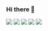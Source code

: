 ### Hi there 👋

<!--
**LiaoWC/liaowc** is a ✨ _special_ ✨ repository because its `README.md` (this file) appears on your GitHub profile.

Here are some ideas to get you started:

- 🔭 I’m currently working on ...
- 🌱 I’m currently learning ...
- 👯 I’m looking to collaborate on ...
- 🤔 I’m looking for help with ...
- 💬 Ask me about ...
- 📫 How to reach me: ...
- 😄 Pronouns: ...
- ⚡ Fun fact: ...
-->

![](https://github-profile-summary-cards.vercel.app/api/cards/profile-details?username=liaowc&theme=vue)
![](https://github-profile-summary-cards.vercel.app/api/cards/repos-per-language?username=liaowc&theme=vue)
![](https://github-profile-summary-cards.vercel.app/api/cards/most-commit-language?username=liaowc&theme=vue)
![](https://github-profile-summary-cards.vercel.app/api/cards/stats?username=liaowc&theme=vue)
![](https://github-profile-summary-cards.vercel.app/api/cards/productive-time?username=liaowc&theme=vue)

